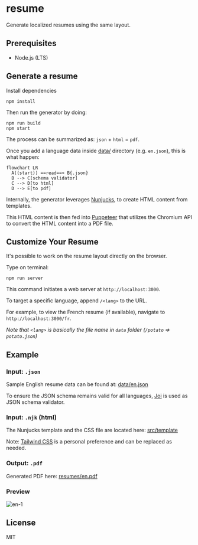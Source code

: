 # resume

Generate localized resumes using the same layout.

## Prerequisites

- Node.js (LTS)

## Generate a resume

Install dependencies

```
npm install
```

Then run the generator by doing:

```
npm run build
npm start
```

The process can be summarized as: `json` + `html` = `pdf`.

Once you add a language data inside [data/](https://github.com/Leyka/resume/tree/main/data) directory (e.g. `en.json`), this is what happen:

```mermaid
flowchart LR
  A((start)) ==read==> B{.json}
  B --> C[schema validator]
  C --> D[to html]
  D --> E[to pdf]
```

Internally, the generator leverages [Nunjucks](https://mozilla.github.io/nunjucks/), to create HTML content from templates.

This HTML content is then fed into [Puppeteer](https://pptr.dev/) that utilizes the Chromium API to convert the HTML content into a PDF file.

## Customize Your Resume

It's possible to work on the resume layout directly on the browser.

Type on terminal:

```
npm run server
```

This command initiates a web server at `http://localhost:3000`.

To target a specific language, append `/<lang>` to the URL.

For example, to view the French resume (if available), navigate to `http://localhost:3000/fr`.

_Note that `<lang>` is basically the file name in `data` folder (`/potato` => `potato.json`)_

## Example

### Input: `.json`

Sample English resume data can be found at: [data/en.json](./data/en.json)

To ensure the JSON schema remains valid for all languages, [Joi](https://joi.dev/) is used as JSON schema validator.

### Input: `.njk` (html)

The Nunjucks template and the CSS file are located here: [src/template](./src/template/)

Note: [Tailwind CSS](https://tailwindcss.com/) is a personal preference and can be replaced as needed.

### Output: `.pdf`

Generated PDF here: [resumes/en.pdf](https://github.com/Leyka/resume/blob/main/resumes/en.pdf)

### Preview

![en-1](https://github.com/Leyka/resume/assets/8690545/4e7759ce-a83d-4ece-a312-0c0d697190ba)

## License

MIT
